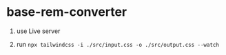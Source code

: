 # base-rem-converter

1. use Live server

2. run `npx tailwindcss -i ./src/input.css -o ./src/output.css --watch`
